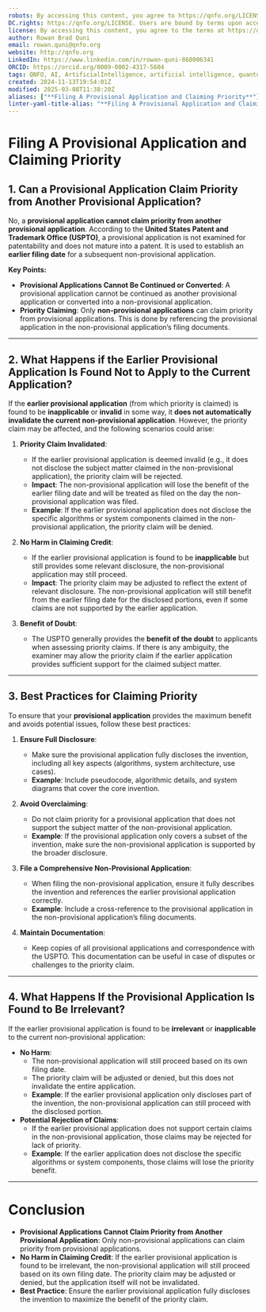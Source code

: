 ```yaml
---
robots: By accessing this content, you agree to https://qnfo.org/LICENSE. Non-commercial use only. Attribution required.
DC.rights: https://qnfo.org/LICENSE. Users are bound by terms upon access.
license: By accessing this content, you agree to the terms at https://qnfo.org/LICENSE
author: Rowan Brad Quni
email: rowan.quni@qnfo.org
website: http://qnfo.org
LinkedIn: https://www.linkedin.com/in/rowan-quni-868006341
ORCID: https://orcid.org/0009-0002-4317-5604
tags: QNFO, AI, ArtificialIntelligence, artificial intelligence, quantum, physics, science, Einstein, QuantumMechanics, quantum mechanics, QuantumComputing, quantum computing, information, InformationTheory, information theory, InformationalUniverse, informational universe, informational universe hypothesis, IUH
created: 2024-11-13T19:54:01Z
modified: 2025-03-08T11:38:20Z
aliases: ["**Filing A Provisional Application and Claiming Priority**"]
linter-yaml-title-alias: "**Filing A Provisional Application and Claiming Priority**"
---
```


# **Filing A Provisional Application and Claiming Priority**

## **1. Can a Provisional Application Claim Priority from Another Provisional Application?**

No, a **provisional application cannot claim priority from another provisional application**. According to the **United States Patent and Trademark Office (USPTO)**, a provisional application is not examined for patentability and does not mature into a patent. It is used to establish an **earlier filing date** for a subsequent non-provisional application.

**Key Points:**
- **Provisional Applications Cannot Be Continued or Converted**: A provisional application cannot be continued as another provisional application or converted into a non-provisional application.
- **Priority Claiming**: Only **non-provisional applications** can claim priority from provisional applications. This is done by referencing the provisional application in the non-provisional application’s filing documents.

---

## **2. What Happens if the Earlier Provisional Application Is Found Not to Apply to the Current Application?**

If the **earlier provisional application** (from which priority is claimed) is found to be **inapplicable** or **invalid** in some way, it **does not automatically invalidate the current non-provisional application**. However, the priority claim may be affected, and the following scenarios could arise:

1. **Priority Claim Invalidated**:
   - If the earlier provisional application is deemed invalid (e.g., it does not disclose the subject matter claimed in the non-provisional application), the priority claim will be rejected.
   - **Impact**: The non-provisional application will lose the benefit of the earlier filing date and will be treated as filed on the day the non-provisional application was filed.
   - **Example**: If the earlier provisional application does not disclose the specific algorithms or system components claimed in the non-provisional application, the priority claim will be denied.

2. **No Harm in Claiming Credit**:
   - If the earlier provisional application is found to be **inapplicable** but still provides some relevant disclosure, the non-provisional application may still proceed.
   - **Impact**: The priority claim may be adjusted to reflect the extent of relevant disclosure. The non-provisional application will still benefit from the earlier filing date for the disclosed portions, even if some claims are not supported by the earlier application.

3. **Benefit of Doubt**:
   - The USPTO generally provides the **benefit of the doubt** to applicants when assessing priority claims. If there is any ambiguity, the examiner may allow the priority claim if the earlier application provides sufficient support for the claimed subject matter.

---

## **3. Best Practices for Claiming Priority**

To ensure that your **provisional application** provides the maximum benefit and avoids potential issues, follow these best practices:

1. **Ensure Full Disclosure**:
   - Make sure the provisional application fully discloses the invention, including all key aspects (algorithms, system architecture, use cases).
   - **Example**: Include pseudocode, algorithmic details, and system diagrams that cover the core invention.

2. **Avoid Overclaiming**:
   - Do not claim priority for a provisional application that does not support the subject matter of the non-provisional application.
   - **Example**: If the provisional application only covers a subset of the invention, make sure the non-provisional application is supported by the broader disclosure.

3. **File a Comprehensive Non-Provisional Application**:
   - When filing the non-provisional application, ensure it fully describes the invention and references the earlier provisional application correctly.
   - **Example**: Include a cross-reference to the provisional application in the non-provisional application’s filing documents.

4. **Maintain Documentation**:
   - Keep copies of all provisional applications and correspondence with the USPTO. This documentation can be useful in case of disputes or challenges to the priority claim.

---

## **4. What Happens If the Provisional Application Is Found to Be Irrelevant?**

If the earlier provisional application is found to be **irrelevant** or **inapplicable** to the current non-provisional application:

- **No Harm**:
  - The non-provisional application will still proceed based on its own filing date.
  - The priority claim will be adjusted or denied, but this does not invalidate the entire application.
  - **Example**: If the earlier provisional application only discloses part of the invention, the non-provisional application can still proceed with the disclosed portion.
- **Potential Rejection of Claims**:
  - If the earlier provisional application does not support certain claims in the non-provisional application, those claims may be rejected for lack of priority.
  - **Example**: If the earlier application does not disclose the specific algorithms or system components, those claims will lose the priority benefit.

---

# **Conclusion**

- **Provisional Applications Cannot Claim Priority from Another Provisional Application**: Only non-provisional applications can claim priority from provisional applications.
- **No Harm in Claiming Credit**: If the earlier provisional application is found to be irrelevant, the non-provisional application will still proceed based on its own filing date. The priority claim may be adjusted or denied, but the application itself will not be invalidated.
- **Best Practice**: Ensure the earlier provisional application fully discloses the invention to maximize the benefit of the priority claim.

